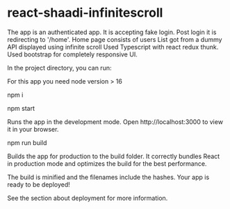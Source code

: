 # react-shaadi-infinitescroll

The app is an authenticated app. It is accepting fake login.
Post login it is redirecting to '/home'.
Home page consists of users List got from a dummy API displayed using infinite scroll
Used Typescript with react redux thunk.
Used bootstrap for completely responsive UI.


In the project directory, you can run:

For this app you need node version > 16

npm i

npm start

Runs the app in the development mode.
Open http://localhost:3000 to view it in your browser.

npm run build

Builds the app for production to the build folder.
It correctly bundles React in production mode and optimizes the build for the best performance.

The build is minified and the filenames include the hashes.
Your app is ready to be deployed!

See the section about deployment for more information.
